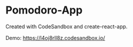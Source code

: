 # Pomodoro-App
Created with CodeSandbox and create-react-app.

Demo: https://l4oj8rll8z.codesandbox.io/
